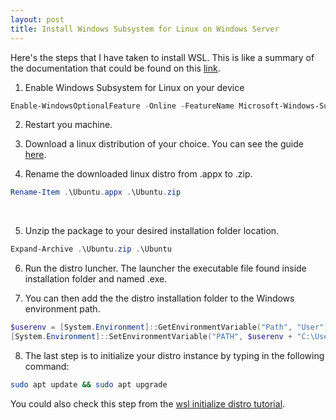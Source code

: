 ```yaml
---
layout: post
title: Install Windows Subsystem for Linux on Windows Server
---
```


Here's the steps that I have taken to install WSL. This is like a summary of the documentation that could be found on this [link](https://docs.microsoft.com/en-us/windows/wsl/install-on-server).

1. Enable Windows Subsystem for Linux on your device
```PowerShell
Enable-WindowsOptionalFeature -Online -FeatureName Microsoft-Windows-Subsystem-Linux
```


2. Restart you machine.


3. Download a linux distribution of your choice. You can see the guide [here](https://docs.microsoft.com/en-us/windows/wsl/install-manual).


4. Rename the downloaded linux distro from <distro-name>.appx to <distro-name>.zip.
```PowerShell
Rename-Item .\Ubuntu.appx .\Ubuntu.zip
```
<br>

5. Unzip the package to your desired installation folder location.
```PowerShell
Expand-Archive .\Ubuntu.zip .\Ubuntu
```


6. Run the distro luncher. The launcher the executable file found inside installation folder and named <distro-name>.exe.


7. You can then add the the distro installation folder to the Windows environment path.
```Powershell
$userenv = [System.Environment]::GetEnvironmentVariable("Path", "User")
[System.Environment]::SetEnvironmentVariable("PATH", $userenv + "C:\Users\Administrator\Ubuntu", "User")
```


8. The last step is to initialize your distro instance by typing in the following command:
```Bash
sudo apt update && sudo apt upgrade
```
You could also check this step from the [wsl initialize distro tutorial](https://docs.microsoft.com/en-us/windows/wsl/initialize-distro).


